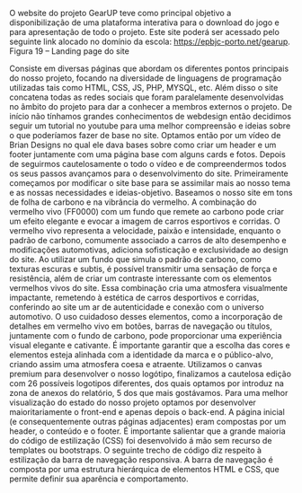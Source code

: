 O website do projeto GearUP teve como principal objetivo a disponibilização de uma plataforma interativa para o download do jogo e para apresentação de todo o projeto. Este site poderá ser acessado pelo seguinte link alocado no domínio da escola:
https://epbjc-porto.net/gearup. 
Figura 19 – Landing page do site


Consiste em diversas páginas que abordam os diferentes pontos principais do nosso projeto, focando na diversidade de linguagens de programação utilizadas tais como HTML, CSS, JS, PHP, MYSQL, etc. Além disso o site concatena todas as redes sociais que foram paralelamente desenvolvidas no âmbito do projeto para dar a conhecer a membros externos o projeto. De início não tínhamos grandes conhecimentos de webdesign então decidimos seguir um tutorial no youtube para uma melhor compreensão e ideias sobre o que poderíamos fazer de base no site. Optamos então por um vídeo de Brian Designs no qual ele dava bases sobre como criar um header e um footer juntamente com uma página base com alguns cards e fotos. Depois de seguirmos cautelosamente o todo o vídeo e de compreendermos todos os seus passos avançamos para o desenvolvimento do site. Primeiramente começamos por modificar o site base para se assimilar mais ao nosso tema e as nossas necessidades e ideias-objetivo. Baseamos o nosso site em tons de folha de carbono e na vibrância do vermelho. A combinação do vermelho vivo (FF0000) com um fundo que remete ao carbono pode criar um efeito elegante e evocar a imagem de carros esportivos e corridas. O vermelho vivo representa a velocidade, paixão e intensidade, enquanto o padrão de carbono, comumente associado a carros de alto desempenho e modificações automotivas, adiciona sofisticação e exclusividade ao design do site. Ao utilizar um fundo que simula o padrão de carbono, como texturas escuras e subtis, é possível transmitir uma sensação de força e resistência, além de criar um contraste interessante com os elementos vermelhos vivos do site. Essa combinação cria uma atmosfera visualmente impactante, remetendo à estética de carros desportivos e corridas, conferindo ao site um ar de autenticidade e conexão com o universo automotivo. O uso cuidadoso desses elementos, como a incorporação de detalhes em vermelho vivo em botões, barras de navegação ou títulos, juntamente com o fundo de carbono, pode proporcionar uma experiência visual elegante e cativante. É importante garantir que a escolha das cores e elementos esteja alinhada com a identidade da marca e o público-alvo, criando assim uma atmosfera coesa e atraente. Utilizamos o canvas premium para desenvolver o nosso logótipo, finalizamos a cautelosa edição com 26 possíveis logotipos diferentes, dos quais optamos por introduz na zona de anexos do relatório, 5 dos que mais gostávamos. 
Para uma melhor visualização do estado do nosso projeto optamos por desenvolver maioritariamente o front-end e apenas depois o back-end. A página inicial (e consequentemente outras páginas adjacentes) eram compostas por um header, o conteúdo e o footer. É importante salientar que a grande maioria do código de estilização (CSS) foi desenvolvido á mão sem recurso de templates ou bootstraps. O seguinte trecho de código diz respeito à estilização da barra de navegação responsiva. A barra de navegação é composta por uma estrutura hierárquica de elementos HTML e CSS, que permite definir sua aparência e comportamento.
